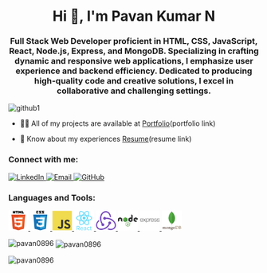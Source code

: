 <h1 align="center">Hi 👋, I'm Pavan Kumar N</h1>
<h3 align="center">Full Stack Web Developer proficient in HTML, CSS, JavaScript, React, Node.js, Express, and MongoDB. Specializing in crafting dynamic and responsive web applications, I emphasize user experience and backend efficiency. Dedicated to producing high-quality code and creative solutions, I excel in collaborative and challenging settings.</h3>

![github1](https://github.com/user-attachments/assets/fd977016-b3d9-4a8b-8d9b-46420418ea53)

- 👨‍💻 All of my projects are available at [Portfolio](https://portfolio-pavankumar.netlify.app/)(portfolio link)

- 📄 Know about my experiences [Resume](https://drive.google.com/file/d/19F9pbcXqz0JXahE5KW_Dzci3J3ee6Y4f/view?usp=sharing)(resume link)

<h3 align="left">Connect with me:</h3>
<p align="left">
  <a href="[https://www.linkedin.com/in/your-profile](https://www.linkedin.com/in/pavan-kumar-a4a050250/)" target="_blank">
    <img src="https://img.shields.io/badge/LinkedIn-%230077B5?style=flat&logo=linkedin&logoColor=white" alt="LinkedIn"/>
  </a>
  <a href="mailto:pavankumar170896@hmail.com" target="_blank">
    <img src="https://img.shields.io/badge/Email-%23D14836?style=flat&logo=gmail&logoColor=white" alt="Email"/>
  </a>
  <a href="https://github.com/Pavan0896" target="_blank">
    <img src="https://img.shields.io/badge/GitHub-%23121011?style=flat&logo=github&logoColor=white" alt="GitHub"/>
  </a>
</p>

<h3 align="left">Languages and Tools:</h3>
<p align="left"> <a href="https://www.w3.org/html/" target="_blank" rel="noreferrer"> <img src="https://raw.githubusercontent.com/devicons/devicon/master/icons/html5/html5-original-wordmark.svg" alt="html5" width="40" height="40"/> </a> <a href="https://www.w3schools.com/css/" target="_blank" rel="noreferrer"> <img src="https://raw.githubusercontent.com/devicons/devicon/master/icons/css3/css3-original-wordmark.svg" alt="css3" width="40" height="40"/> </a> <a href="https://developer.mozilla.org/en-US/docs/Web/JavaScript" target="_blank" rel="noreferrer"> <img src="https://raw.githubusercontent.com/devicons/devicon/master/icons/javascript/javascript-original.svg" alt="javascript" width="40" height="40"/> </a> <a href="https://reactjs.org/" target="_blank" rel="noreferrer"> <img src="https://raw.githubusercontent.com/devicons/devicon/master/icons/react/react-original-wordmark.svg" alt="react" width="40" height="40"/> </a> <a href="https://redux.js.org" target="_blank" rel="noreferrer"> <img src="https://raw.githubusercontent.com/devicons/devicon/master/icons/redux/redux-original.svg" alt="redux" width="40" height="40"/> </a>  <a href="https://nodejs.org" target="_blank" rel="noreferrer"> <img src="https://raw.githubusercontent.com/devicons/devicon/master/icons/nodejs/nodejs-original-wordmark.svg" alt="nodejs" width="40" height="40"/> </a> <a href="https://expressjs.com" target="_blank" rel="noreferrer"> <img src="https://raw.githubusercontent.com/devicons/devicon/master/icons/express/express-original-wordmark.svg" alt="express" width="40" height="40"/> </a> <a href="https://www.mongodb.com/" target="_blank" rel="noreferrer"> <img src="https://raw.githubusercontent.com/devicons/devicon/master/icons/mongodb/mongodb-original-wordmark.svg" alt="mongodb" width="40" height="40"/> </a>  </p>

<p><img align="left" src="https://github-readme-stats.vercel.app/api/top-langs?username=pavan0896&show_icons=true&locale=en&layout=compact" alt="pavan0896" /></p>

<p>&nbsp;<img align="center" src="https://github-readme-stats.vercel.app/api?username=pavan0896&show_icons=true&locale=en" alt="pavan0896" /></p>

<p><img align="center" src="https://github-readme-streak-stats.herokuapp.com/?user=pavan0896&" alt="pavan0896" /></p>
